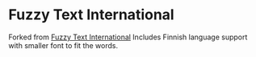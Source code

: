 Fuzzy Text International
========================

Forked from [Fuzzy Text International](https://github.com/hallettj/Fuzzy-Text-International/)
Includes Finnish language support with smaller font to fit the words.